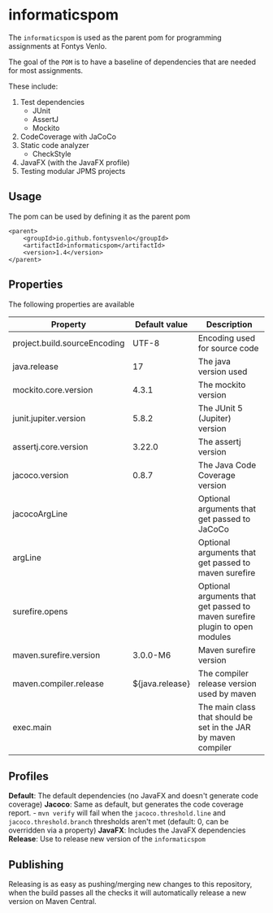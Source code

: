 # informaticspom

The `informaticspom` is used as the parent pom for programming assignments at Fontys Venlo.

The goal of the `POM` is to have a baseline of dependencies that are needed for most assignments.

These include:

1. Test dependencies
    - JUnit
    - AssertJ
    - Mockito
2. CodeCoverage with JaCoCo
3. Static code analyzer
    - CheckStyle
4. JavaFX (with the JavaFX profile)
5. Testing modular JPMS projects

## Usage

The pom can be used by defining it as the parent pom

```
<parent>
    <groupId>io.github.fontysvenlo</groupId>
    <artifactId>informaticspom</artifactId>
    <version>1.4</version>
</parent>
```

## Properties

The following properties are available

| Property | Default value | Description |
| --- | --- | --- |
| project.build.sourceEncoding | UTF-8 | Encoding used for source code |
| java.release | 17 | The java version used |
| mockito.core.version | 4.3.1 | The mockito version |
| junit.jupiter.version | 5.8.2 | The JUnit 5 (Jupiter) version |
| assertj.core.version | 3.22.0 | The assertj version |
| jacoco.version | 0.8.7 | The Java Code Coverage version |
| jacocoArgLine | | Optional arguments that get passed to JaCoCo |
| argLine | | Optional arguments that get passed to maven surefire |
| surefire.opens | | Optional arguments that get passed to maven surefire plugin to open modules |
| maven.surefire.version | 3.0.0-M6 | Maven surefire version |
| maven.compiler.release | ${java.release} | The compiler release version used by maven |
| exec.main | | The main class that should be set in the JAR by maven compiler |

## Profiles

**Default**: The default dependencies (no JavaFX and doesn't generate code coverage)
**Jacoco**: Same as default, but generates the code coverage report.
    - `mvn verify` will fail when the `jacoco.threshold.line` and `jacoco.threshold.branch` thresholds aren't met (default: 0, can be overridden via a property)
**JavaFX**: Includes the JavaFX dependencies
**Release**: Use to
release new version of the `informaticspom`

## Publishing

Releasing is as easy as pushing/merging new changes to this repository, when the build passes all the checks it will automatically release a new version on Maven Central.

